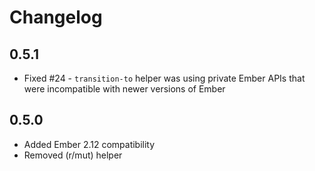 # Changelog

## 0.5.1

- Fixed #24 - `transition-to` helper was using private Ember APIs that were incompatible with newer versions of Ember

## 0.5.0

- Added Ember 2.12 compatibility
- Removed (r/mut) helper
